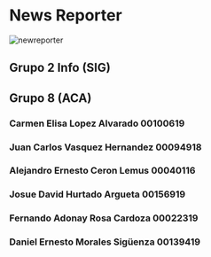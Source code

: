 # News Reporter
![newreporter](https://github.com/carmen887/NewsReporter/assets/54786234/eb58e671-495b-4578-91ca-08a4c2c03f78)


## Grupo 2 Info (SIG) 
## Grupo 8 (ACA)
### Carmen Elisa Lopez Alvarado 00100619
### Juan Carlos Vasquez Hernandez 00094918
### Alejandro Ernesto Ceron Lemus	00040116
### Josue David Hurtado Argueta	00156919
### Fernando Adonay Rosa Cardoza	00022319
### Daniel Ernesto Morales Sigüenza	00139419
